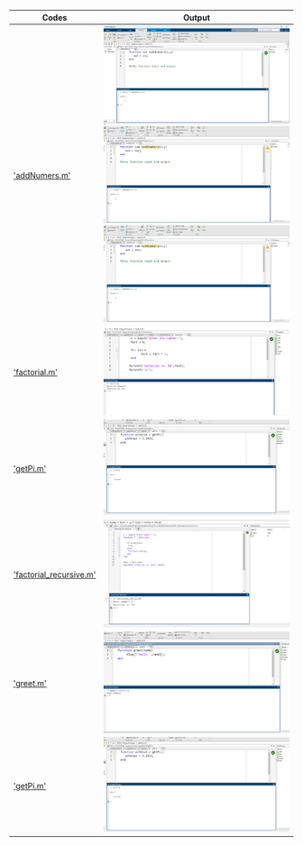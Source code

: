 | Codes | Output |
|-------|--------|
|['addNumers.m'](./Codes/addNumbers.m)|![addNumbers1.png](./Output/addNumbers1.png)![addNumbers2.png](./Output/addNumbers2.png)![addNumbers2.png](./Output/addNumbers2.png)|
|['factorial.m'](./Codes/factorial.m)|![factorial.png](./Output/factorial.png)|
|['getPi.m'](./Codes/getPi.m)|![getPi.png](./Output/getPi.png)|
|['factorial_recursive.m'](./Codes/factorial_recursive.m)|![factorial_recursive.png](./Output/factorial_recursive.png)|
|['greet.m'](./Codes/greet.m)|![greet.png](./Output/greet.png)|
|['getPi.m'](./Codes/getPi.m)|![getPi.png](./Output/getPi.png)|




